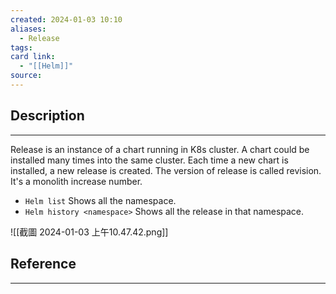```yaml
---
created: 2024-01-03 10:10
aliases:
  - Release
tags: 
card link:
  - "[[Helm]]"
source:
---
```

## Description
---

Release is an instance of a chart running in K8s cluster. A chart could be installed many times into the same cluster. Each time a new chart is installed, a new release is created. The version of release is called revision. It's a monolith increase number.

- `Helm list` Shows all the namespace.
- `Helm history <namespace>` Shows all the release in that namespace.

![[截圖 2024-01-03 上午10.47.42.png]]

## Reference
---





